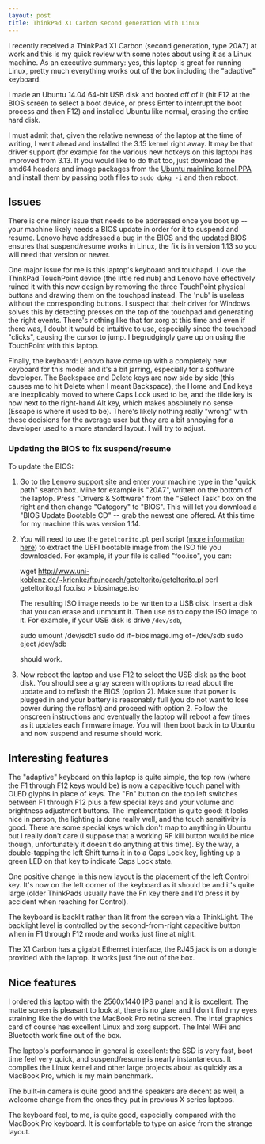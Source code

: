 ```yaml
---
layout: post
title: ThinkPad X1 Carbon second generation with Linux
---
```


I recently received a ThinkPad X1 Carbon (second generation, type 20A7) at work
and this is my quick review with some notes about using it as a Linux machine.
As an executive summary: yes, this laptop is great for running Linux, pretty
much everything works out of the box including the "adaptive" keyboard.

I made an Ubuntu 14.04 64-bit USB disk and booted off of it (hit F12 at the
BIOS screen to select a boot device, or press Enter to interrupt the boot
process and then F12) and installed Ubuntu like normal, erasing the entire
hard disk.

I must admit that, given the relative newness of the laptop at the time of
writing, I went ahead and installed the 3.15 kernel right away.  It may be that
driver support (for example for the various new hotkeys on this laptop) has
improved from 3.13.  If you would like to do that too, just download the amd64
headers and image packages from the [Ubuntu mainline kernel PPA](http://kernel.ubuntu.com/~kernel-ppa/mainline/) and install them by passing both files to
`sudo dpkg -i` and then reboot.

## Issues

There is one minor issue that needs to be addressed once you boot up -- your
machine likely needs a BIOS update in order for it to suspend and resume.
Lenovo have addressed a bug in the BIOS and the updated BIOS ensures that
suspend/resume works in Linux, the fix is in version 1.13 so you will need that
version or newer.

One major issue for me is this laptop's keyboard and touchapd.  I love the
ThinkPad TouchPoint device (the little red nub) and Lenovo have effectively
ruined it with this new design by removing the three TouchPoint physical
buttons and drawing them on the touchpad instead.  The 'nub' is useless without
the corresponding buttons.  I suspect that their driver for Windows solves this
by detecting presses on the top of the touchpad and generating the right
events.  There's nothing like that for xorg at this time and even if there was,
I doubt it would be intuitive to use, especially since the touchpad "clicks",
causing the cursor to jump.  I begrudgingly gave up on using the TouchPoint
with this laptop.

Finally, the keyboard: Lenovo have come up with a completely new keyboard for
this model and it's a bit jarring, especially for a software developer.  The
Backspace and Delete keys are now side by side (this causes me to hit Delete
when I meant Backspace), the Home and End keys are inexplicably moved to where
Caps Lock used to be, and the tilde key is now next to the right-hand Alt key,
which makes absolutely no sense (Escape is where it used to be).  There's
likely nothing really "wrong" with these decisions for the average user but
they are a bit annoying for a developer used to a more standard layout.  I will
try to adjust.

### Updating the BIOS to fix suspend/resume

To update the BIOS:

1. Go to the [Lenovo support site](http://support.lenovo.com/en_US/) and enter
   your machine type in the "quick path" search box.  Mine for example is
   "20A7", written on the bottom of the laptop.  Press "Drivers & Software"
   from the "Select Task" box on the right and then change "Category" to
   "BIOS".  This will let you download a "BIOS Update Bootable CD" -- grab the
   newest one offered.  At this time for my machine this was version 1.14.
2. You will need to use the `geteltorito.pl` perl script ([more information
   here](http://forums.lenovo.com/t5/Linux-Discussion/SUPPORT-REQUEST-X220-BIOS-UPDATE-INSTRUCTIONS-USB/td-p/532077)) to extract the UEFI
   bootable image from the ISO file you downloaded.  For example, if your file
   is called "foo.iso", you can:

    wget http://www.uni-koblenz.de/~krienke/ftp/noarch/geteltorito/geteltorito.pl
    perl geteltorito.pl foo.iso > biosimage.iso

   The resulting ISO image needs to be written to a USB disk.  Insert a disk
   that you can erase and unmount it.  Then use `dd` to copy the ISO
   image to it.  For example, if your USB disk is drive `/dev/sdb`,

    sudo umount /dev/sdb1
    sudo dd if=biosimage.img of=/dev/sdb
    sudo eject /dev/sdb

   should work.
3. Now reboot the laptop and use F12 to select the USB disk as the boot disk.
   You should see a gray screen with options to read about the update and to
   reflash the BIOS (option 2).  Make sure that power is plugged in and your
   battery is reasonably full (you do not want to lose power during the
   reflash) and proceed with option 2.  Follow the onscreen instructions and
   eventually the laptop will reboot a few times as it updates each firmware
   image.  You will then boot back in to Ubuntu and now suspend and resume
   should work.

## Interesting features

The "adaptive" keyboard on this laptop is quite simple, the top row (where the
F1 through F12 keys would be) is now a capacitive touch panel with OLED glyphs
in place of keys.  The "Fn" button on the top left switches between F1 through
F12 plus a few special keys and your volume and brightness adjustment buttons.
The implementation is quite good: it looks nice in person, the lighting is done
really well, and the touch sensitivity is good.  There are some special keys
which don't map to anything in Ubuntu but I really don't care (I suppose that
a working RF kill button would be nice though, unfortunately it doesn't do
anything at this time).  By the way, a double-tapping the left Shift turns it
in to a Caps Lock key, lighting up a green LED on that key to indicate Caps
Lock state.

One positive change in this new layout is the placement of the left Control
key.  It's now on the left corner of the keyboard as it should be and it's
quite large (older ThinkPads usually have the Fn key there and I'd press it
by accident when reaching for Control).

The keyboard is backlit rather than lit from the screen via a ThinkLight.  The
backlight level is controlled by the second-from-right capacitive button when
in F1 through F12 mode and works just fine at night.

The X1 Carbon has a gigabit Ethernet interface, the RJ45 jack is on a dongle
provided with the laptop.  It works just fine out of the box.

## Nice features

I ordered this laptop with the 2560x1440 IPS panel and it is excellent.  The
matte screen is pleasant to look at, there is no glare and I don't find my eyes
straining like the do with the MacBook Pro retina screen.  The Intel graphics
card of course has excellent Linux and xorg support.  The Intel WiFi and
Bluetooth work fine out of the box.

The laptop's performance in general is excellent: the SSD is very fast, boot
time feel very quick, and suspend/resume is nearly instantaneous.  It compiles
the Linux kernel and other large projects about as quickly as a MacBook Pro,
which is my main benchmark.

The built-in camera is quite good and the speakers are decent as well, a
welcome change from the ones they put in previous X series laptops.

The keyboard feel, to me, is quite good, especially compared with the MacBook
Pro keyboard.  It is comfortable to type on aside from the strange layout.
